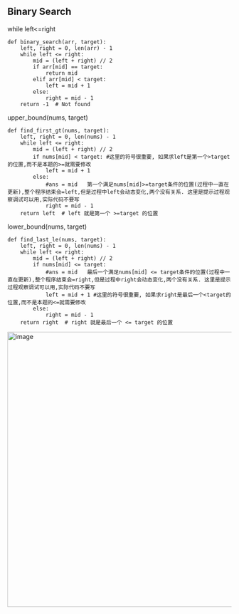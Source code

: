 ## Binary Search

while left<=right 
```
def binary_search(arr, target):
    left, right = 0, len(arr) - 1
    while left <= right:
        mid = (left + right) // 2
        if arr[mid] == target:
            return mid
        elif arr[mid] < target:
            left = mid + 1
        else:
            right = mid - 1
    return -1  # Not found
```

upper_bound(nums, target)
```
def find_first_gt(nums, target):
    left, right = 0, len(nums) - 1
    while left <= right:
        mid = (left + right) // 2
        if nums[mid] < target: #这里的符号很重要, 如果求left是第一个>target的位置,而不是本题的>=就需要修改
            left = mid + 1
        else:
            #ans = mid   第一个满足nums[mid]>=target条件的位置(过程中一直在更新),整个程序结束会=left,但是过程中left会动态变化,两个没有关系. 这里是提示过程观察调试可以用,实际代码不要写
            right = mid - 1
    return left  # left 就是第一个 >=target 的位置 
```

lower_bound(nums, target)
```
def find_last_le(nums, target):
    left, right = 0, len(nums) - 1
    while left <= right:
        mid = (left + right) // 2
        if nums[mid] <= target:
            #ans = mid   最后一个满足nums[mid] <= target条件的位置(过程中一直在更新),整个程序结束会=right,但是过程中right会动态变化,两个没有关系. 这里是提示过程观察调试可以用,实际代码不要写
            left = mid + 1 #这里的符号很重要, 如果求right是最后一个<target的位置,而不是本题的<=就需要修改
        else:
            right = mid - 1
    return right  # right 就是最后一个 <= target 的位置
```
<img width="1574" height="618" alt="image" src="https://github.com/user-attachments/assets/cb87f9bf-2d8d-4072-8259-e99d15fea168" />
